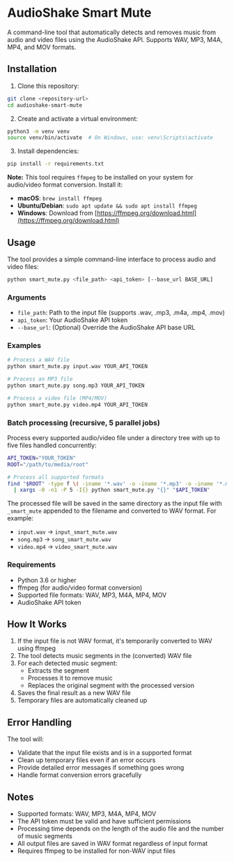 # AudioShake Smart Mute

A command-line tool that automatically detects and removes music from audio and video files using the AudioShake API. Supports WAV, MP3, M4A, MP4, and MOV formats.

## Installation

1. Clone this repository:
```bash
git clone <repository-url>
cd audioshake-smart-mute
```

2. Create and activate a virtual environment:
```bash
python3 -m venv venv
source venv/bin/activate  # On Windows, use: venv\Scripts\activate
```

3. Install dependencies:
```bash
pip install -r requirements.txt
```

**Note:** This tool requires `ffmpeg` to be installed on your system for audio/video format conversion. Install it:
- **macOS**: `brew install ffmpeg`
- **Ubuntu/Debian**: `sudo apt update && sudo apt install ffmpeg`
- **Windows**: Download from [https://ffmpeg.org/download.html](https://ffmpeg.org/download.html)

## Usage

The tool provides a simple command-line interface to process audio and video files:

```bash
python smart_mute.py <file_path> <api_token> [--base_url BASE_URL]
```

### Arguments

- `file_path`: Path to the input file (supports .wav, .mp3, .m4a, .mp4, .mov)
- `api_token`: Your AudioShake API token
- `--base_url`: (Optional) Override the AudioShake API base URL

### Examples

```bash
# Process a WAV file
python smart_mute.py input.wav YOUR_API_TOKEN

# Process an MP3 file
python smart_mute.py song.mp3 YOUR_API_TOKEN

# Process a video file (MP4/MOV)
python smart_mute.py video.mp4 YOUR_API_TOKEN
```

### Batch processing (recursive, 5 parallel jobs)

Process every supported audio/video file under a directory tree with up to five files handled concurrently:

```bash
API_TOKEN="YOUR_TOKEN"
ROOT="/path/to/media/root"

# Process all supported formats
find "$ROOT" -type f \( -iname '*.wav' -o -iname '*.mp3' -o -iname '*.m4a' -o -iname '*.mp4' -o -iname '*.mov' \) -print0 \
  | xargs -0 -n1 -P 5 -I{} python smart_mute.py "{}" "$API_TOKEN"
```

The processed file will be saved in the same directory as the input file with `_smart_mute` appended to the filename and converted to WAV format. For example:
- `input.wav` → `input_smart_mute.wav`
- `song.mp3` → `song_smart_mute.wav`
- `video.mp4` → `video_smart_mute.wav`

### Requirements

- Python 3.6 or higher
- ffmpeg (for audio/video format conversion)
- Supported file formats: WAV, MP3, M4A, MP4, MOV
- AudioShake API token

## How It Works

1. If the input file is not WAV format, it's temporarily converted to WAV using ffmpeg
2. The tool detects music segments in the (converted) WAV file
3. For each detected music segment:
   - Extracts the segment
   - Processes it to remove music
   - Replaces the original segment with the processed version
4. Saves the final result as a new WAV file
5. Temporary files are automatically cleaned up

## Error Handling

The tool will:
- Validate that the input file exists and is in a supported format
- Clean up temporary files even if an error occurs
- Provide detailed error messages if something goes wrong
- Handle format conversion errors gracefully

## Notes

- Supported formats: WAV, MP3, M4A, MP4, MOV
- The API token must be valid and have sufficient permissions
- Processing time depends on the length of the audio file and the number of music segments
- All output files are saved in WAV format regardless of input format
- Requires ffmpeg to be installed for non-WAV input files 